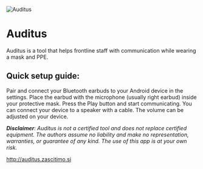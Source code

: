 ![Auditus](img/banner.png "Auditus")

# Auditus
Auditus is a tool that helps frontline staff with communication while wearing a mask and PPE.

## Quick setup guide:
Pair and connect your Bluetooth earbuds to your Android device in the settings.
Place the earbud with the microphone (usually right earbud) inside your protective mask.
Press the Play button and start communicating.
You can connect your device to a speaker with a cable. The volume can be adjusted on your device.

***Disclaimer**: Auditus is not a certified tool and does not replace certified equipment. The authors assume no liability and make no representation, warranties, or guarantee of any kind. The use of this app is at your own risk.*

http://auditus.zascitimo.si
